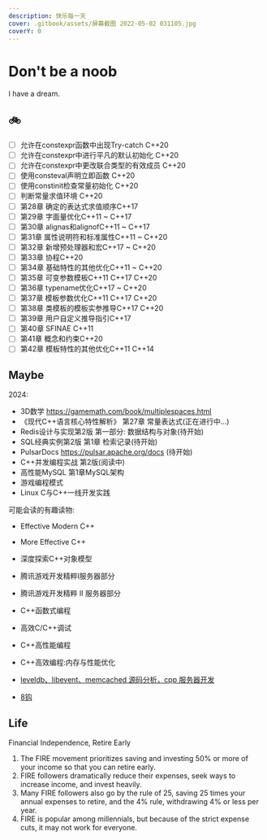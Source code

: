 ```yaml
---
description: 快乐每一天
cover: .gitbook/assets/屏幕截图 2022-05-02 031105.jpg
coverY: 0
---
```


# Don't be a noob

I have a dream.

## 🚲

* [ ] 允许在constexpr函数中出现Try-catch C++20
* [ ] 允许在constexpr中进行平凡的默认初始化 C++20
* [ ] 允许在constexpr中更改联合类型的有效成员 C++20
* [ ] 使用consteval声明立即函数 C++20
* [ ] 使用constinit检查常量初始化 C++20
* [ ] 判断常量求值环境 C++20
* [ ] 第28章 确定的表达式求值顺序C++17
* [ ] 第29章 字面量优化C++11 ~ C++17
* [ ] 第30章 alignas和alignofC++11 ~ C++17
* [ ] 第31章 属性说明符和标准属性C++11 ~ C++20
* [ ] 第32章 新增预处理器和宏C++17 ~ C++20
* [ ] 第33章 协程C++20
* [ ] 第34章 基础特性的其他优化C++11 ~ C++20
* [ ] 第35章 可变参数模板C++11 C++17 C++20
* [ ] 第36章 typename优化C++17 ~ C++20
* [ ] 第37章 模板参数优化C++11 C++17 C++20
* [ ] 第38章 类模板的模板实参推导C++17 C++20
* [ ] 第39章 用户自定义推导指引C++17
* [ ] 第40章 SFINAE C++11
* [ ] 第41章 概念和约束C++20
* [ ] 第42章 模板特性的其他优化C++11 C++14

## Maybe

2024:

* 3D数学 <https://gamemath.com/book/multiplespaces.html>  
* 《现代C++语言核心特性解析》 第27章 常量表达式(正在进行中...)
* Redis设计与实现第2版 第一部分: 数据结构与对象(待开始)
* SQL经典实例第2版 第1章 检索记录(待开始)
* PulsarDocs <https://pulsar.apache.org/docs> (待开始)
* C++并发编程实战 第2版(阅读中)
* 高性能MySQL 第1章MySQL架构
* 游戏编程模式
* Linux C与C++一线开发实践

可能会读的有趣读物:

* Effective Modern C++
* More Effective C++
* 深度探索C++对象模型
* 腾讯游戏开发精粹Ⅰ服务器部分
* 腾讯游戏开发精粹 Ⅱ 服务器部分
* C++函数式编程
* 高效C/C++调试
* C++高性能编程
* C++高效编程:内存与性能优化

* [leveldb、libevent、memcached 源码分析，cpp 服务器开发](https://cppguide.cn/)
* [8钩](https://xiaolincoding.com/)

## Life

Financial Independence, Retire Early

1. The FIRE movement prioritizes saving and investing 50% or more of your income so that you can retire early.
2. FIRE followers dramatically reduce their expenses, seek ways to increase income, and invest heavily.
3. Many FIRE followers also go by the rule of 25, saving 25 times your annual expenses to retire, and the 4% rule, withdrawing 4% or less per year.
4. FIRE is popular among millennials, but because of the strict expense cuts, it may not work for everyone.
